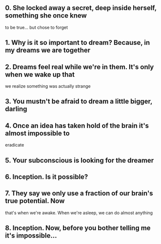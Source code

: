 ##  0\. She locked away a secret, deep inside herself, something she once knew
to be true... but chose to forget

##  1\. Why is it so important to dream? Because, in my dreams we are together

##  2\. Dreams feel real while we're in them. It's only when we wake up that
we realize something was actually strange

##  3\. You mustn't be afraid to dream a little bigger, darling

##  4\. Once an idea has taken hold of the brain it's almost impossible to
eradicate

##  5\. Your subconscious is looking for the dreamer

##  6\. Inception. Is it possible?

##  7\. They say we only use a fraction of our brain's true potential. Now
that's when we're awake. When we're asleep, we can do almost anything

##  8\. Inception. Now, before you bother telling me it's impossible...

